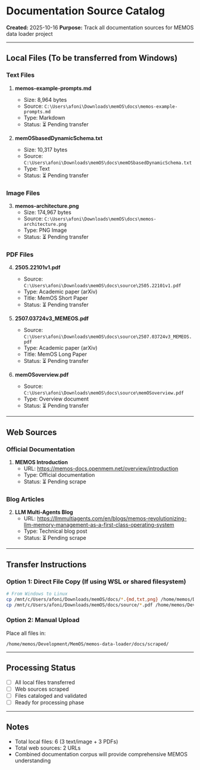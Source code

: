 # Documentation Source Catalog

**Created:** 2025-10-16
**Purpose:** Track all documentation sources for MEMOS data loader project

---

## Local Files (To be transferred from Windows)

### Text Files
1. **memos-example-prompts.md**
   - Size: 8,964 bytes
   - Source: `C:\Users\afoni\Downloads\memOS\docs\memos-example-prompts.md`
   - Type: Markdown
   - Status: ⏳ Pending transfer

2. **memOSbasedDynamicSchema.txt**
   - Size: 10,317 bytes
   - Source: `C:\Users\afoni\Downloads\memOS\docs\memOSbasedDynamicSchema.txt`
   - Type: Text
   - Status: ⏳ Pending transfer

### Image Files
3. **memos-architecture.png**
   - Size: 174,967 bytes
   - Source: `C:\Users\afoni\Downloads\memOS\docs\memos-architecture.png`
   - Type: PNG Image
   - Status: ⏳ Pending transfer

### PDF Files
4. **2505.22101v1.pdf**
   - Source: `C:\Users\afoni\Downloads\memOS\docs\source\2505.22101v1.pdf`
   - Type: Academic paper (arXiv)
   - Title: MemOS Short Paper
   - Status: ⏳ Pending transfer

5. **2507.03724v3_MEMEOS.pdf**
   - Source: `C:\Users\afoni\Downloads\memOS\docs\source\2507.03724v3_MEMEOS.pdf`
   - Type: Academic paper (arXiv)
   - Title: MemOS Long Paper
   - Status: ⏳ Pending transfer

6. **memOSoverview.pdf**
   - Source: `C:\Users\afoni\Downloads\memOS\docs\source\memOSoverview.pdf`
   - Type: Overview document
   - Status: ⏳ Pending transfer

---

## Web Sources

### Official Documentation
1. **MEMOS Introduction**
   - URL: https://memos-docs.openmem.net/overview/introduction
   - Type: Official documentation
   - Status: ⏳ Pending scrape

### Blog Articles
2. **LLM Multi-Agents Blog**
   - URL: https://llmmultiagents.com/en/blogs/memos-revolutionizing-llm-memory-management-as-a-first-class-operating-system
   - Type: Technical blog post
   - Status: ⏳ Pending scrape

---

## Transfer Instructions

### Option 1: Direct File Copy (If using WSL or shared filesystem)
```bash
# From Windows to Linux
cp /mnt/c/Users/afoni/Downloads/memOS/docs/*.{md,txt,png} /home/memos/Development/MemOS/memos-data-loader/docs/scraped/
cp /mnt/c/Users/afoni/Downloads/memOS/docs/source/*.pdf /home/memos/Development/MemOS/memos-data-loader/docs/scraped/
```

### Option 2: Manual Upload
Place all files in:
```
/home/memos/Development/MemOS/memos-data-loader/docs/scraped/
```

---

## Processing Status

- [ ] All local files transferred
- [ ] Web sources scraped
- [ ] Files cataloged and validated
- [ ] Ready for processing phase

---

## Notes
- Total local files: 6 (3 text/image + 3 PDFs)
- Total web sources: 2 URLs
- Combined documentation corpus will provide comprehensive MEMOS understanding
